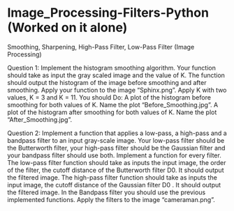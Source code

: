 # Image_Processing-Filters-Python (Worked on it alone)

Smoothing, Sharpening, High-Pass Filter, Low-Pass Filter (Image Processing)

Question 1:
Implement the histogram smoothing algorithm. Your function should take as input the gray scaled image and
the value of K. The function should output the histogram of the image before smoothing and after smoothing.
Apply your function to the image “Sphinx.png”.
Apply K with two values, K = 3 and K = 11.
You should Do:
A plot of the histogram before smoothing for both values of K. Name the plot “Before_Smoothing.jpg”.
A plot of the histogram after smoothing for both values of K. Name the plot “After_Smoothing.jpg”.


Question 2:
Implement a function that applies a low-pass, a high-pass and a bandpass filter to an input gray-scale image.
Your low-pass filter should be the Butterworth filter, your high-pass filter should be the Gaussian filter and
your bandpass filter should use both. Implement a function for every filter.
The low-pass filter function should take as inputs the input image, the order of the filter, the cutoff distance
of the Butterworth filter D0. It should output the filtered image.
The high-pass filter function should take as inputs the input image, the cutoff distance of the Gaussian filter
D0 . It should output the filtered image.
In the Bandpass filter you should use the previous implemented functions.
Apply the filters to the image “cameraman.png”.
